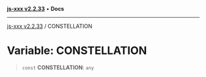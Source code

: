 [**js-xxx v2.2.33**](../README.md) • **Docs**

***

[js-xxx v2.2.33](../README.md) / CONSTELLATION

# Variable: CONSTELLATION

> `const` **CONSTELLATION**: `any`
